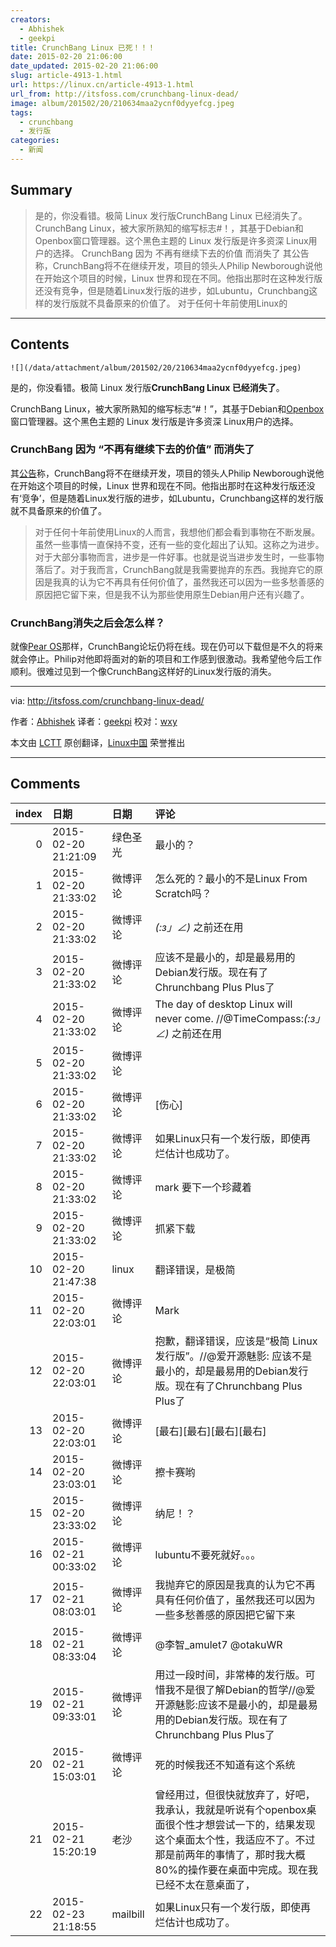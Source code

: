 ```yaml
---
creators:
  - Abhishek
  - geekpi
title: CrunchBang Linux 已死！！！
date: 2015-02-20 21:06:00
date_updated: 2015-02-20 21:06:00
slug: article-4913-1.html
url: https://linux.cn/article-4913-1.html
url_from: http://itsfoss.com/crunchbang-linux-dead/
image: album/201502/20/210634maa2ycnf0dyyefcg.jpeg
tags:
  - crunchbang
  - 发行版
categories:
  - 新闻
---
```


## Summary

> 是的，你没看错。极简 Linux 发行版CrunchBang Linux 已经消失了。 CrunchBang Linux，被大家所熟知的缩写标志#！，其基于Debian和Openbox窗口管理器。这个黑色主题的 Linux 发行版是许多资深 Linux用户的选择。 CrunchBang 因为 不再有继续下去的价值 而消失了 其公告称，CrunchBang将不在继续开发，项目的领头人Philip Newborough说他在开始这个项目的时候，Linux 世界和现在不同。他指出那时在这种发行版还没有竞争，但是随着Linux发行版的进步，如Lubuntu，Crunchbang这样的发行版就不具备原来的价值了。  对于任何十年前使用Linux的

***

<!-- more -->

## Contents

`![](/data/attachment/album/201502/20/210634maa2ycnf0dyyefcg.jpeg)`

是的，你没看错。极简 Linux 发行版**CrunchBang Linux 已经消失了**。

CrunchBang Linux，被大家所熟知的缩写标志“#！”，其基于Debian和[Openbox](http://en.wikipedia.org/wiki/Openbox)窗口管理器。这个黑色主题的 Linux 发行版是许多资深 Linux用户的选择。

### CrunchBang 因为 “不再有继续下去的价值” 而消失了

其[公告](http://crunchbang.org/forums/viewtopic.php?id=38916)称，CrunchBang将不在继续开发，项目的领头人Philip Newborough说他在开始这个项目的时候，Linux 世界和现在不同。他指出那时在这种发行版还没有‘竞争’，但是随着Linux发行版的进步，如Lubuntu，Crunchbang这样的发行版就不具备原来的价值了。

> 
> 对于任何十年前使用Linux的人而言，我想他们都会看到事物在不断发展。虽然一些事情一直保持不变，还有一些的变化超出了认知。这称之为进步。对于大部分事物而言，进步是一件好事。也就是说当进步发生时，一些事物落后了。对于我而言，CrunchBang就是我需要抛弃的东西。我抛弃它的原因是我真的认为它不再具有任何价值了，虽然我还可以因为一些多愁善感的原因把它留下来，但是我不认为那些使用原生Debian用户还有兴趣了。
> 
> 
> 

### CrunchBang消失之后会怎么样？

就像[Pear OS](http://itsfoss.com/pear-os-history/)那样，CrunchBang论坛仍将在线。现在仍可以下载但是不久的将来就会停止。Philip对他即将面对的新的项目和工作感到很激动。我希望他今后工作顺利。很难过见到一个像CrunchBang这样好的Linux发行版的消失。

---

via: <http://itsfoss.com/crunchbang-linux-dead/>

作者：[Abhishek](http://itsfoss.com/author/abhishek/) 译者：[geekpi](https://github.com/geekpi) 校对：[wxy](https://github.com/wxy)

本文由 [LCTT](https://github.com/LCTT/TranslateProject) 原创翻译，[Linux中国](https://linux.cn/) 荣誉推出

***

## Comments

|   index | 日期                | 日期     | 评论                                                                                                                                                                                                             |
|--------:|:--------------------|:---------|:-----------------------------------------------------------------------------------------------------------------------------------------------------------------------------------------------------------------|
|       0 | 2015-02-20 21:21:09 | 绿色圣光 | 最小的？                                                                                                                                                                                                         |
|       1 | 2015-02-20 21:33:02 | 微博评论 | 怎么死的？最小的不是Linux From Scratch吗？                                                                                                                                                                       |
|       2 | 2015-02-20 21:33:02 | 微博评论 | _(:з」∠)_ 之前还在用                                                                                                                                                                                             |
|       3 | 2015-02-20 21:33:02 | 微博评论 | 应该不是最小的，却是最易用的Debian发行版。现在有了Chrunchbang Plus Plus了                                                                                                                                        |
|       4 | 2015-02-20 21:33:02 | 微博评论 | The day of desktop Linux will never come. //@TimeCompass:_(:з」∠)_ 之前还在用                                                                                                                                    |
|       5 | 2015-02-20 21:33:02 | 微博评论 |                                                                                                                                                                                                                  |
|       6 | 2015-02-20 21:33:02 | 微博评论 | [伤心]                                                                                                                                                                                                           |
|       7 | 2015-02-20 21:33:02 | 微博评论 | 如果Linux只有一个发行版，即使再烂估计也成功了。                                                                                                                                                                  |
|       8 | 2015-02-20 21:33:02 | 微博评论 | mark 要下一个珍藏着                                                                                                                                                                                              |
|       9 | 2015-02-20 21:33:02 | 微博评论 | 抓紧下载                                                                                                                                                                                                         |
|      10 | 2015-02-20 21:47:38 | linux    | 翻译错误，是极简                                                                                                                                                                                                 |
|      11 | 2015-02-20 22:03:01 | 微博评论 | Mark                                                                                                                                                                                                             |
|      12 | 2015-02-20 22:03:01 | 微博评论 | 抱歉，翻译错误，应该是“极简 Linux 发行版”。//@爱开源魅影: 应该不是最小的，却是最易用的Debian发行版。现在有了Chrunchbang Plus Plus了                                                                              |
|      13 | 2015-02-20 22:03:01 | 微博评论 | [最右][最右][最右][最右]                                                                                                                                                                                         |
|      14 | 2015-02-20 23:03:01 | 微博评论 | 擦卡赛哟                                                                                                                                                                                                         |
|      15 | 2015-02-20 23:33:02 | 微博评论 | 纳尼！？                                                                                                                                                                                                         |
|      16 | 2015-02-21 00:33:02 | 微博评论 | lubuntu不要死就好。。。                                                                                                                                                                                          |
|      17 | 2015-02-21 08:03:01 | 微博评论 | 我抛弃它的原因是我真的认为它不再具有任何价值了，虽然我还可以因为一些多愁善感的原因把它留下来                                                                                                                     |
|      18 | 2015-02-21 08:33:04 | 微博评论 | @李智_amulet7 @otakuWR                                                                                                                                                                                           |
|      19 | 2015-02-21 09:33:01 | 微博评论 | 用过一段时间，非常棒的发行版。可惜我不是很了解Debian的哲学//@爱开源魅影:应该不是最小的，却是最易用的Debian发行版。现在有了Chrunchbang Plus Plus了                                                                |
|      20 | 2015-02-21 15:03:01 | 微博评论 | 死的时候我还不知道有这个系统                                                                                                                                                                                     |
|      21 | 2015-02-21 15:20:19 | 老沙     | 曾经用过，但很快就放弃了，好吧，我承认，我就是听说有个openbox桌面很个性才想尝试一下的，结果发现这个桌面太个性，我适应不了。不过那是前两年的事情了，那时我大概80%的操作要在桌面中完成。现在我已经不太在意桌面了， |
|      22 | 2015-02-23 21:18:55 | mailbill | 如果Linux只有一个发行版，即使再烂估计也成功了。                                                                                                                                                                  |
